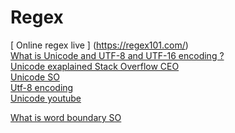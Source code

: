 # Regex
[ Online regex live ] (https://regex101.com/) <br>
[ What is Unicode and UTF-8 and UTF-16 encoding ? ](https://www.w3schools.com/charsets/ref_html_utf8.asp) <br>
[Unicode exaplained Stack Overflow CEO ](https://www.joelonsoftware.com/2003/10/08/the-absolute-minimum-every-software-developer-absolutely-positively-must-know-about-unicode-and-character-sets-no-excuses/) <br>
[Unicode SO](https://stackoverflow.com/questions/2241348/what-is-unicode-utf-8-utf-16) <br>
[ Utf-8 encoding ](http://www.fileformat.info/info/unicode/utf8.htm) <br>
[ Unicode youtube ](https://www.youtube.com/watch?v=MijmeoH9LT4)<br>

[ What is word boundary SO ](https://stackoverflow.com/questions/1324676/what-is-a-word-boundary-in-regexes)<br>

